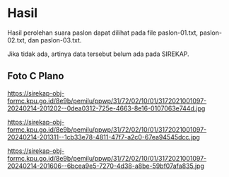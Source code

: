 # Hasil

Hasil perolehan suara paslon dapat dilihat pada file paslon-01.txt, paslon-02.txt, dan paslon-03.txt.

Jika tidak ada, artinya data tersebut belum ada pada SIREKAP.

## Foto C Plano

https://sirekap-obj-formc.kpu.go.id/8e9b/pemilu/ppwp/31/72/02/10/01/3172021001097-20240214-201202--0dea0312-725e-4663-8e16-0107063e744d.jpg

https://sirekap-obj-formc.kpu.go.id/8e9b/pemilu/ppwp/31/72/02/10/01/3172021001097-20240214-201311--1cb33e78-4811-47f7-a2c0-67ea94545dcc.jpg

https://sirekap-obj-formc.kpu.go.id/8e9b/pemilu/ppwp/31/72/02/10/01/3172021001097-20240214-201606--6bcea9e5-7270-4d38-a8be-59bf07afa835.jpg

